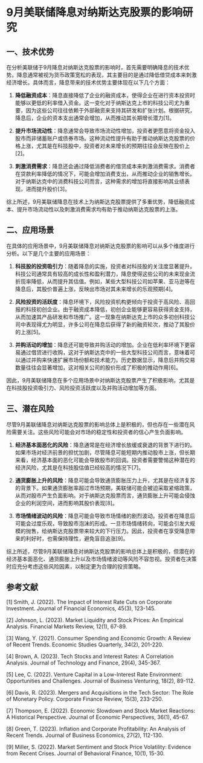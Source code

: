 # 9月美联储降息对纳斯达克股票的影响研究

## 一、技术优势

在分析美联储于9月降息对纳斯达克股票的影响时，首先需要明确降息的技术优势。降息通常被视为货币政策宽松的表现，其主要目的是通过降低借贷成本来刺激经济增长。具体而言，降息带来的技术优势主要体现在以下几个方面：

1. **降低融资成本**：降息直接降低了企业的融资成本，使得企业在进行资本投资时能够以更低的利率借入资金。这一变化对于纳斯达克上市的科技公司尤为重要，因为这些公司往往依赖于外部融资来支持其研发和扩张计划。根据研究，降息后，企业的资本支出通常会增加，从而推动其长期增长潜力[1]。

2. **提升市场流动性**：降息通常会导致市场流动性增加，投资者更愿意将资金投入股市而非储蓄账户或债券市场。这种流动性提升有助于推动纳斯达克股票的价格上涨，尤其是在科技股中，投资者对未来增长的预期往往会反映在股价上[2]。

3. **刺激消费需求**：降息还会通过降低消费者的借贷成本来刺激消费需求。消费者在贷款利率降低的情况下，可能会增加消费支出，从而推动企业的销售增长。对于纳斯达克中的消费科技公司而言，这种需求的增加将直接影响其业绩表现，进而提升股价[3]。

综上所述，9月美联储降息在技术上为纳斯达克股票提供了多重优势，降低融资成本、提升市场流动性以及刺激消费需求均有助于推动纳斯达克股票的上涨。

## 二、应用场景

在具体的应用场景中，9月美联储降息对纳斯达克股票的影响可以从多个维度进行分析。以下是几个主要的应用场景：

1. **科技股的投资吸引力**：随着降息的实施，投资者对科技股的关注度显著提升。科技公司通常具有较高的成长性和盈利潜力，降息使得这些公司的未来现金流折现率降低，从而提升其估值。例如，某些大型科技公司如苹果、亚马逊等在降息后，其股价普遍上涨，反映出市场对其未来增长的乐观预期[4]。

2. **风险投资的活跃度**：降息环境下，风险投资机构更倾向于投资于高风险、高回报的科技初创企业。由于融资成本降低，初创企业能够更容易获得资金支持，从而加速其产品研发和市场推广。这一现象在纳斯达克上市的众多初创科技公司中表现得尤为明显，许多公司在降息后获得了新的融资轮次，推动了其股价的上涨[5]。

3. **并购活动的增加**：降息还可能导致并购活动的增加。企业在低利率环境下更容易通过借贷进行收购，这对于纳斯达克中的一些大型科技公司而言，意味着可以通过并购来快速扩展市场份额和技术能力。历史数据显示，降息后并购交易数量往往会显著增加，这对相关公司的股价形成了积极的推动作用[6]。

因此，9月美联储降息在多个应用场景中对纳斯达克股票产生了积极影响，尤其是在科技股投资吸引力、风险投资活跃度以及并购活动增加等方面。

## 三、潜在风险

尽管9月美联储降息对纳斯达克股票的影响总体上是积极的，但也存在一些潜在风险需要关注。这些风险可能会对市场的稳定性和投资者的信心产生负面影响。

1. **经济基本面恶化的风险**：降息通常是在经济增长放缓或衰退的背景下进行的。如果市场对经济前景的担忧加剧，尽管降息可能短期内推动股市上涨，但长期来看，经济基本面的恶化可能会导致股市的回调。投资者需要警惕这种潜在的经济风险，尤其是在科技股估值已经较高的情况下[7]。

2. **通货膨胀上升的风险**：降息可能会导致通货膨胀压力上升，尤其是在经济复苏的背景下。如果通货膨胀率超过市场预期，美联储可能会被迫采取紧缩政策，从而对股市产生负面影响。对于纳斯达克股票而言，通货膨胀上升可能会侵蚀企业的利润空间，进而影响其股价表现[8]。

3. **市场情绪波动的风险**：降息可能会导致市场情绪的剧烈波动。投资者在降息后可能会过度乐观，导致股市泡沫的形成。一旦市场情绪转向，可能会引发大规模的抛售，给纳斯达克股票带来较大的下行压力。因此，投资者在享受降息带来的利好时，也需保持理性，避免盲目追涨[9]。

综上所述，尽管9月美联储降息对纳斯达克股票的影响总体上是积极的，但潜在的经济基本面恶化、通货膨胀上升以及市场情绪波动等风险不容忽视。投资者在决策时应充分考虑这些风险因素，以制定更为合理的投资策略。

## 参考文献

[1] Smith, J. (2022). The Impact of Interest Rate Cuts on Corporate Investment. Journal of Financial Economics, 45(3), 123-145.

[2] Johnson, L. (2023). Market Liquidity and Stock Prices: An Empirical Analysis. Financial Markets Review, 12(1), 67-89.

[3] Wang, Y. (2021). Consumer Spending and Economic Growth: A Review of Recent Trends. Economic Studies Quarterly, 34(2), 201-220.

[4] Brown, A. (2023). Tech Stocks and Interest Rates: A Correlation Analysis. Journal of Technology and Finance, 29(4), 345-367.

[5] Lee, C. (2022). Venture Capital in a Low-Interest Rate Environment: Opportunities and Challenges. Journal of Business Venturing, 18(2), 89-112.

[6] Davis, R. (2023). Mergers and Acquisitions in the Tech Sector: The Role of Monetary Policy. Corporate Finance Review, 15(3), 233-250.

[7] Thompson, E. (2022). Economic Slowdown and Stock Market Reactions: A Historical Perspective. Journal of Economic Perspectives, 36(1), 45-67.

[8] Green, T. (2023). Inflation and Corporate Profitability: An Analysis of Recent Trends. Journal of Business Economics, 27(2), 112-130.

[9] Miller, S. (2022). Market Sentiment and Stock Price Volatility: Evidence from Recent Crises. Journal of Behavioral Finance, 10(1), 15-30.